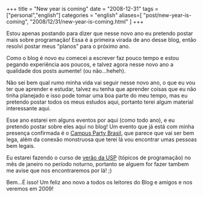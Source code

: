 +++
title = "New year is coming"
date = "2008-12-31"
tags = ["personal","english"]
categories = "english"
aliases=[
  "post/new-year-is-coming",
  "2008/12/31/new-year-is-coming.html"
]
+++

Estou apenas postando para dizer que nesse novo ano eu pretendo postar
mais sobre programação! Essa é a primeira virada de ano desse blog,
então resolvi postar meus "planos" para o próximo ano.

Como o blog é novo eu comecei a escrever faz pouco tempo e estou
pegando experiência aos poucos, e talvez agora nesse novo ano a
qualidade dos posts aumente! (ou não...heheh).

Não sei bem qual rumo minha vida vai seguir nesse novo ano, o que eu
vou ter que aprender e estudar, talvez eu tenha que aprender coisas
que eu não tinha planejado e isso pode tomar uma boa parte do meu
tempo, mas eu pretendo postar todos os meus estudos aqui, portanto
terei algum material interessante aqui.

Esse ano estarei em alguns eventos por aqui (como todo ano), e eu
pretendo postar sobre eles aqui no blog! Um evento que já está com
minha presença confirmada é o
[Campus Party Brasil](http://campusparty.com.br/index.php/oevento.html "Campus Party"),
que parece que vai ser bem lega, além da conexão monstruosa que terei
lá vou encontrar umas pessoas bem legais.

Eu estarei fazendo o curso de
[verão da USP](http://www.ime.usp.br/~verao/index.php?secao=difusao&amp;anoID=1&amp; "Curso de verão do IME/USP")
(tópicos de programação) no mês de janeiro no período noturno,
portanto se alguem for fazer tambem me avise que nos encontraremos por
lá! ;)

Bem...É isso! Um feliz ano novo a todos os leitores do Blog e amigos e
nos veremos em 2009!
